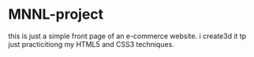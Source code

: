 # MNNL-project
this is just a simple front page of an e-commerce website. i create3d it tp just practicitiong my HTML5 and CSS3 techniques.
